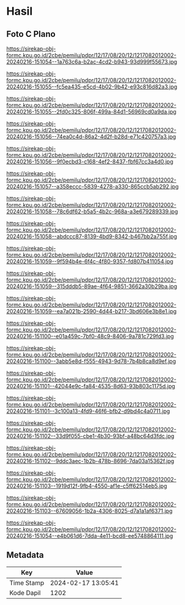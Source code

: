 # Hasil

## Foto C Plano

https://sirekap-obj-formc.kpu.go.id/2cbe/pemilu/pdpr/12/17/08/20/12/1217082012002-20240216-151054--1a763c6a-b2ac-4cd2-b943-93d999f55673.jpg

https://sirekap-obj-formc.kpu.go.id/2cbe/pemilu/pdpr/12/17/08/20/12/1217082012002-20240216-151055--fc5ea435-e5cd-4b02-9b42-e93c816d82a3.jpg

https://sirekap-obj-formc.kpu.go.id/2cbe/pemilu/pdpr/12/17/08/20/12/1217082012002-20240216-151055--2fd0c325-806f-499a-84d1-56969cd0a9da.jpg

https://sirekap-obj-formc.kpu.go.id/2cbe/pemilu/pdpr/12/17/08/20/12/1217082012002-20240216-151056--74ea0c4d-86a2-4d2f-b28d-e71c420757a3.jpg

https://sirekap-obj-formc.kpu.go.id/2cbe/pemilu/pdpr/12/17/08/20/12/1217082012002-20240216-151056--9f0ecbd3-c168-4ef2-8437-fbf67cc3a4d0.jpg

https://sirekap-obj-formc.kpu.go.id/2cbe/pemilu/pdpr/12/17/08/20/12/1217082012002-20240216-151057--a358eccc-5839-4278-a330-865ccb5ab292.jpg

https://sirekap-obj-formc.kpu.go.id/2cbe/pemilu/pdpr/12/17/08/20/12/1217082012002-20240216-151058--78c6df62-b5a5-4b2c-968a-a3e679289339.jpg

https://sirekap-obj-formc.kpu.go.id/2cbe/pemilu/pdpr/12/17/08/20/12/1217082012002-20240216-151058--abdccc87-8139-4bd9-8342-b467bb2a755f.jpg

https://sirekap-obj-formc.kpu.go.id/2cbe/pemilu/pdpr/12/17/08/20/12/1217082012002-20240216-151059--9f594b4e-6f4c-4f80-9357-fd807b411054.jpg

https://sirekap-obj-formc.kpu.go.id/2cbe/pemilu/pdpr/12/17/08/20/12/1217082012002-20240216-151059--315dddb5-89ae-4f64-9851-3662a30b29ba.jpg

https://sirekap-obj-formc.kpu.go.id/2cbe/pemilu/pdpr/12/17/08/20/12/1217082012002-20240216-151059--ea7a021b-2590-4d44-b217-3bd606e3b8e1.jpg

https://sirekap-obj-formc.kpu.go.id/2cbe/pemilu/pdpr/12/17/08/20/12/1217082012002-20240216-151100--e01a459c-7bf0-48c9-8406-9a781c729fd3.jpg

https://sirekap-obj-formc.kpu.go.id/2cbe/pemilu/pdpr/12/17/08/20/12/1217082012002-20240216-151100--3abb5e8d-f555-4943-9d78-7b4b8ca8d9ef.jpg

https://sirekap-obj-formc.kpu.go.id/2cbe/pemilu/pdpr/12/17/08/20/12/1217082012002-20240216-151101--42044e9c-fa84-4535-8d63-93b803c1175d.jpg

https://sirekap-obj-formc.kpu.go.id/2cbe/pemilu/pdpr/12/17/08/20/12/1217082012002-20240216-151101--3c100a13-4fd9-46f6-bfb2-d9bd4c4a0711.jpg

https://sirekap-obj-formc.kpu.go.id/2cbe/pemilu/pdpr/12/17/08/20/12/1217082012002-20240216-151102--33d9f055-cbe1-4b30-93bf-a48bc64d3fdc.jpg

https://sirekap-obj-formc.kpu.go.id/2cbe/pemilu/pdpr/12/17/08/20/12/1217082012002-20240216-151102--9ddc3aec-1b2b-478b-8696-7da03a15362f.jpg

https://sirekap-obj-formc.kpu.go.id/2cbe/pemilu/pdpr/12/17/08/20/12/1217082012002-20240216-151103--1919d12f-9fb4-4550-af1e-c5ff62514eb5.jpg

https://sirekap-obj-formc.kpu.go.id/2cbe/pemilu/pdpr/12/17/08/20/12/1217082012002-20240216-151103--67609056-1b2a-4306-8025-d7a1a1af6371.jpg

https://sirekap-obj-formc.kpu.go.id/2cbe/pemilu/pdpr/12/17/08/20/12/1217082012002-20240216-151054--e4b061d6-7dda-4e11-bcd8-ee5748864111.jpg


## Metadata

| Key        | Value               |
| ---------- | ------------------- |
| Time Stamp | 2024-02-17 13:05:41 |
| Kode Dapil | 1202                |



